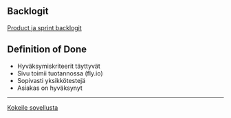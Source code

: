 ## Backlogit
[Product ja sprint backlogit](https://docs.google.com/spreadsheets/d/190t4pxaOxAFbWoXax1XO7td4qyt_bBqrh0JbS_d_AtI)

## Definition of Done
- Hyväksymiskriteerit täyttyvät
- Sivu toimii tuotannossa (fly.io)
- Sopivasti yksikkötestejä
- Asiakas on hyväksynyt

---

[Kokeile sovellusta](https://projektisininen.fly.dev)
